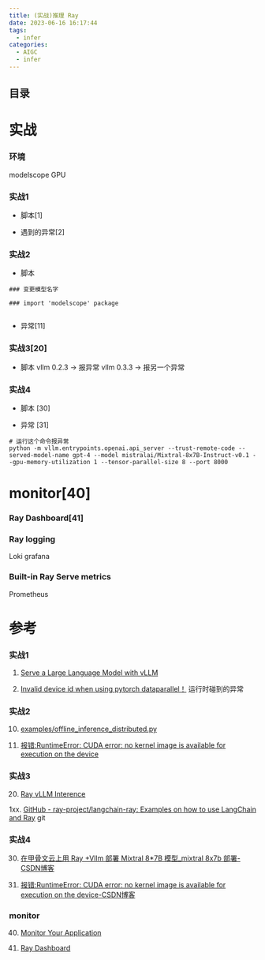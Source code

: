 ```yaml
---
title: (实战)推理 Ray 
date: 2023-06-16 16:17:44
tags:
  - infer
categories: 
  - AIGC
  - infer 
---
```


<p></p>
<!-- more -->

## 目录
<!-- toc -->

# 实战
### 环境
modelscope  GPU

### 实战1
+ 脚本[1]

+ 遇到的异常[2]

### 实战2
+ 脚本
``` shell
### 变更模型名字

### import 'modelscope' package


```

+ 异常[11]

### 实战3[20]
+ 脚本
vllm   0.2.3 -> 报异常
vllm  0.3.3 -> 报另一个异常


### 实战4
+ 脚本 [30]

+ 异常 [31]
```
# 运行这个命令报异常
python -m vllm.entrypoints.openai.api_server --trust-remote-code --served-model-name gpt-4 --model mistralai/Mixtral-8x7B-Instruct-v0.1 --gpu-memory-utilization 1 --tensor-parallel-size 8 --port 8000

```

# monitor[40]
### Ray Dashboard[41]
### Ray logging
Loki  grafana
### Built-in Ray Serve metrics
Prometheus 

# 参考
### 实战1
1. [Serve a Large Language Model with vLLM](https://docs.ray.io/en/master/serve/tutorials/vllm-example.html)

2. [Invalid device id when using pytorch dataparallel！](https://stackoverflow.com/questions/60750288/invalid-device-id-when-using-pytorch-dataparallel)  运行时碰到的异常

### 实战2
10. [examples/offline_inference_distributed.py](https://github.com/vllm-project/vllm/blob/main/examples/offline_inference_distributed.py)

11. [报错:RuntimeError: CUDA error: no kernel image is available for execution on the device](https://blog.csdn.net/zh515858237/article/details/135262401)

### 实战3
20. [Ray vLLM Interence](https://github.com/asprenger/ray_vllm_inference)


1xx. [GitHub - ray-project/langchain-ray: Examples on how to use LangChain and Ray](https://github.com/ray-project/langchain-ray/tree/main) git

### 实战4
30. [在甲骨文云上用 Ray +Vllm 部署 Mixtral 8*7B 模型_mixtral 8x7b 部署-CSDN博客](https://blog.csdn.net/engchina/article/details/135455197)

31. [报错:RuntimeError: CUDA error: no kernel image is available for execution on the device-CSDN博客](https://blog.csdn.net/zh515858237/article/details/135262401)

### monitor
40. [Monitor Your Application](https://docs.ray.io/en/master/serve/monitoring.html)

41. [Ray Dashboard ](https://docs.ray.io/en/master/ray-observability/getting-started.html)